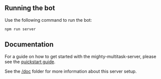 ## Running the bot

Use the following command to run the bot:

```bash
npm run server
```

## Documentation

For a guide on how to get started with the mighty-multitask-server, please see the [quickstart guide](doc/quickstart.md).

See the [/doc](./doc/bootstrap/1.%20app%20folder%20structure.md) folder for more information about this server setup.
